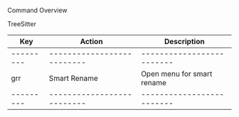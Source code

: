 Command Overview

TreeSitter

| Key       | Action                     | Description               |
| --------- | -------------------------- | ------------------------- |
| --------- | -------------------------- | ------------------------- |
| grr       | Smart Rename               | Open menu for smart rename|
| --------- | -------------------------- | ------------------------- |

